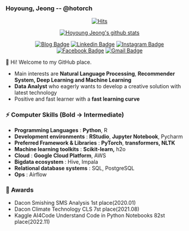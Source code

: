 ### Hoyoung, Jeong -- @hotorch

<div align=center>
	
[![Hits](https://hits.seeyoufarm.com/api/count/incr/badge.svg?url=https%3A%2F%2Fgithub.com%2Fhotorch%2F&count_bg=%2379C83D&title_bg=%23555555&icon=&icon_color=%23E7E7E7&title=hits&edge_flat=false)](https://hits.seeyoufarm.com)

 [![Hoyoung Jeong's github stats](https://github-readme-stats.vercel.app/api?username=hotorch)](https://github.com/anuraghazra/github-readme-stats)	
	
</div>

<div align=center>
	
[![Blog Badge](http://img.shields.io/badge/-Tech%20blog-black?style=flat-square&logo=github&link=https://hotorch.tistory.com/)](https://hotorch.tistory.com/)
[![Linkedin Badge](https://img.shields.io/badge/-LinkedIn-blue?style=flat-square&logo=Linkedin&logoColor=white&link=https://www.linkedin.com/in/hoyoung-jeong-0b2790175/)](https://www.linkedin.com/in/hoyoung-jeong-0b2790175/)
[![Instagram Badge](https://img.shields.io/badge/-Instagram-dd2a7b?style=flat-square&logo=instagram&logoColor=white&link=https://www.instagram.com/hotorch_i_madeit/)](https://https://www.instagram.com/hotorch_i_madeit/) 	
[![Facebook Badge](https://img.shields.io/badge/facebook-1877f2?style=flat-square&logo=facebook&logoColor=white&link=https://www.facebook.com/hotorch)](https://www.facebook.com/hotorch)
[![Gmail Badge](https://img.shields.io/badge/Gmail-d14836?style=flat-square&logo=Gmail&logoColor=white&link=mailto:ghdud1515@gmail.com)](mailto:ghdud1515@gmail.com)

</div>


👋 Hi! Welcome to my GitHub place.
- Main interests are **Natural Language Processing**, **Recommender System, Deep Learning and Machine Learning**
- **Data Analyst** who eagerly wants to develop a creative solution with latest technology
- Positive and fast learner with a **fast learning curve**

### ⚡ Computer Skills (**Bold** → **Intermediate**)
- **Programming Languages** : **Python**, R
- **Development environments** : **RStudio**, **Jupyter Notebook**, Pycharm
- **Preferred Framework & Libraries** : **PyTorch**, **transformers, NLTK**
- **Machine learning toolkits** : **Scikit-learn,** h2o
- **Cloud** : **Google Cloud Platform**, AWS
- **Bigdata ecosystem** : Hive, Impala
- **Relational database systems** : SQL, PostgreSQL
- **Ops** : Airflow


### 🎨 Awards
- Dacon Smishing SMS Analysis 1st place(2020.01)
- Dacon Climate Technology CLS 7st place(2021.08)
- Kaggle AI4Code Understand Code in Python Notebooks 82st place(2022.11)

